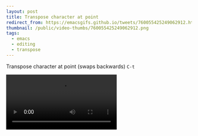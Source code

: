 ```yaml
---
layout: post
title: Transpose character at point
redirect_from: https://emacsgifs.github.io/tweets/760055425249062912.html
thumbnail: /public/video-thumbs/760055425249062912.png
tags:
  - emacs
  - editing
  - transpose
---
```


Transpose character at point (swaps backwards) `C-t`

<video controls autoplay loop>
  <source src="/public/videos/760055425249062912.mp4" type="video/mp4">
    Sorry your browser does not support the video tag, maybe time to upgrade?
</video>

